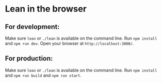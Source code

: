 # Lean in the browser

## For development:
Make sure `lean` or `./lean` is available on the command line. Run `npm install` and `npm run dev`.
Open your browser at `http://localhost:3000/`.

## For production:
Make sure `lean` or `./lean` is available on the command line. Run `npm install` and `npm run build` and `npm run start`.